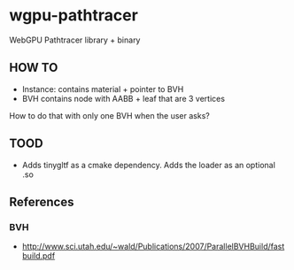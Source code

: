 # wgpu-pathtracer
WebGPU Pathtracer library + binary

## HOW TO

* Instance: contains material + pointer to BVH
* BVH contains node with AABB + leaf that are 3 vertices

How to do that with only one BVH when the user asks?

## TOOD

* Adds tinygltf as a cmake dependency. Adds the loader as an optional .so


## References

### BVH

* http://www.sci.utah.edu/~wald/Publications/2007/ParallelBVHBuild/fastbuild.pdf
